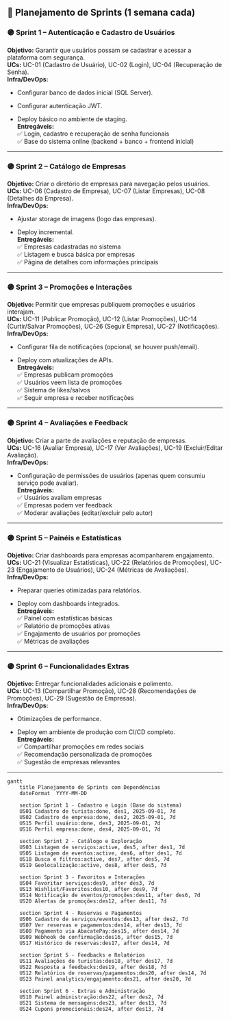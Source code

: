## 📌 Planejamento de Sprints (1 semana cada)

### 🟣 Sprint 1 – Autenticação e Cadastro de Usuários

**Objetivo:** Garantir que usuários possam se cadastrar e acessar a plataforma com segurança.  
**UCs:** UC-01 (Cadastro de Usuário), UC-02 (Login), UC-04 (Recuperação de Senha).  
**Infra/DevOps:**

- Configurar banco de dados inicial (SQL Server).
    
- Configurar autenticação JWT.
    
- Deploy básico no ambiente de staging.  
    **Entregáveis:**  
    ✅ Login, cadastro e recuperação de senha funcionais  
    ✅ Base do sistema online (backend + banco + frontend inicial)
    

---

### 🟣 Sprint 2 – Catálogo de Empresas

**Objetivo:** Criar o diretório de empresas para navegação pelos usuários.  
**UCs:** UC-06 (Cadastro de Empresa), UC-07 (Listar Empresas), UC-08 (Detalhes da Empresa).  
**Infra/DevOps:**

- Ajustar storage de imagens (logo das empresas).
    
- Deploy incremental.  
    **Entregáveis:**  
    ✅ Empresas cadastradas no sistema  
    ✅ Listagem e busca básica por empresas  
    ✅ Página de detalhes com informações principais
    

---

### 🟣 Sprint 3 – Promoções e Interações

**Objetivo:** Permitir que empresas publiquem promoções e usuários interajam.  
**UCs:** UC-11 (Publicar Promoção), UC-12 (Listar Promoções), UC-14 (Curtir/Salvar Promoções), UC-26 (Seguir Empresa), UC-27 (Notificações).  
**Infra/DevOps:**

- Configurar fila de notificações (opcional, se houver push/email).
    
- Deploy com atualizações de APIs.  
    **Entregáveis:**  
    ✅ Empresas publicam promoções  
    ✅ Usuários veem lista de promoções  
    ✅ Sistema de likes/salvos  
    ✅ Seguir empresa e receber notificações
    

---

### 🟣 Sprint 4 – Avaliações e Feedback

**Objetivo:** Criar a parte de avaliações e reputação de empresas.  
**UCs:** UC-16 (Avaliar Empresa), UC-17 (Ver Avaliações), UC-19 (Excluir/Editar Avaliação).  
**Infra/DevOps:**

- Configuração de permissões de usuários (apenas quem consumiu serviço pode avaliar).  
    **Entregáveis:**  
    ✅ Usuários avaliam empresas  
    ✅ Empresas podem ver feedback  
    ✅ Moderar avaliações (editar/excluir pelo autor)
    

---

### 🟣 Sprint 5 – Painéis e Estatísticas

**Objetivo:** Criar dashboards para empresas acompanharem engajamento.  
**UCs:** UC-21 (Visualizar Estatísticas), UC-22 (Relatórios de Promoções), UC-23 (Engajamento de Usuários), UC-24 (Métricas de Avaliações).  
**Infra/DevOps:**

- Preparar queries otimizadas para relatórios.
    
- Deploy com dashboards integrados.  
    **Entregáveis:**  
    ✅ Painel com estatísticas básicas  
    ✅ Relatório de promoções ativas  
    ✅ Engajamento de usuários por promoções  
    ✅ Métricas de avaliações
    

---

### 🟣 Sprint 6 – Funcionalidades Extras

**Objetivo:** Entregar funcionalidades adicionais e polimento.  
**UCs:** UC-13 (Compartilhar Promoção), UC-28 (Recomendações de Promoções), UC-29 (Sugestão de Empresas).  
**Infra/DevOps:**

- Otimizações de performance.
    
- Deploy em ambiente de produção com CI/CD completo.  
    **Entregáveis:**  
    ✅ Compartilhar promoções em redes sociais  
    ✅ Recomendação personalizada de promoções  
    ✅ Sugestão de empresas relevantes

---

```mermaid
gantt
    title Planejamento de Sprints com Dependências
    dateFormat  YYYY-MM-DD

    section Sprint 1 - Cadastro e Login (Base do sistema)
    US01 Cadastro de turista:done, des1, 2025-09-01, 7d
    US02 Cadastro de empresa:done, des2, 2025-09-01, 7d
    US15 Perfil usuário:done, des3, 2025-09-01, 7d
    US16 Perfil empresa:done, des4, 2025-09-01, 7d

    section Sprint 2 - Catálogo e Exploração
    US03 Listagem de serviços:active, des5, after des1, 7d
    US05 Listagem de eventos:active, des6, after des1, 7d
    US18 Busca e filtros:active, des7, after des5, 7d
    US19 Geolocalização:active, des8, after des5, 7d

    section Sprint 3 - Favoritos e Interações
    US04 Favoritar serviços:des9, after des3, 7d
    US13 Wishlist/Favoritos:des10, after des9, 7d
    US14 Notificação de eventos/promoções:des11, after des6, 7d
    US20 Alertas de promoções:des12, after des11, 7d

    section Sprint 4 - Reservas e Pagamentos
    US06 Cadastro de serviços/eventos:des13, after des2, 7d
    US07 Ver reservas e pagamentos:des14, after des13, 7d
    US08 Pagamento via AbacatePay:des15, after des14, 7d
    US09 Webhook de confirmação:des16, after des15, 7d
    US17 Histórico de reservas:des17, after des14, 7d

    section Sprint 5 - Feedbacks e Relatórios
    US11 Avaliações de turistas:des18, after des17, 7d
    US22 Resposta a feedbacks:des19, after des18, 7d
    US12 Relatórios de reservas/pagamentos:des20, after des14, 7d
    US23 Painel analytics/engajamento:des21, after des20, 7d

    section Sprint 6 - Extras e Administração
    US10 Painel administração:des22, after des2, 7d
    US21 Sistema de mensagens:des23, after des13, 7d
    US24 Cupons promocionais:des24, after des13, 7d

```